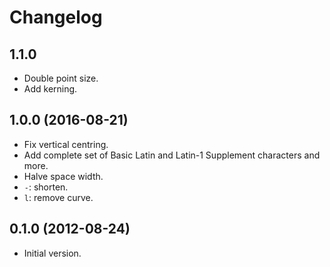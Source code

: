 Changelog
=========

1.1.0
-----

* Double point size.
* Add kerning.

1.0.0 (2016-08-21)
------------------

* Fix vertical centring.
* Add complete set of Basic Latin and Latin-1 Supplement characters and more.
* Halve space width.
* `-`: shorten.
* `l`: remove curve.

0.1.0 (2012-08-24)
------------------

* Initial version.
